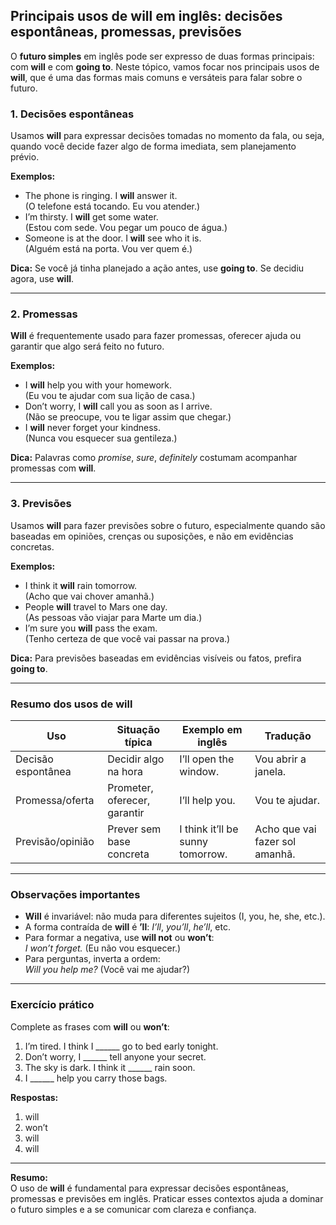 
## Principais usos de **will** em inglês: decisões espontâneas, promessas, previsões

O **futuro simples** em inglês pode ser expresso de duas formas principais: com **will** e com **going to**. Neste tópico, vamos focar nos principais usos de **will**, que é uma das formas mais comuns e versáteis para falar sobre o futuro.

### 1. Decisões espontâneas

Usamos **will** para expressar decisões tomadas no momento da fala, ou seja, quando você decide fazer algo de forma imediata, sem planejamento prévio.

**Exemplos:**
- The phone is ringing. I **will** answer it.  
  (O telefone está tocando. Eu vou atender.)
- I’m thirsty. I **will** get some water.  
  (Estou com sede. Vou pegar um pouco de água.)
- Someone is at the door. I **will** see who it is.  
  (Alguém está na porta. Vou ver quem é.)

**Dica:** Se você já tinha planejado a ação antes, use **going to**. Se decidiu agora, use **will**.

---

### 2. Promessas

**Will** é frequentemente usado para fazer promessas, oferecer ajuda ou garantir que algo será feito no futuro.

**Exemplos:**
- I **will** help you with your homework.  
  (Eu vou te ajudar com sua lição de casa.)
- Don’t worry, I **will** call you as soon as I arrive.  
  (Não se preocupe, vou te ligar assim que chegar.)
- I **will** never forget your kindness.  
  (Nunca vou esquecer sua gentileza.)

**Dica:** Palavras como *promise*, *sure*, *definitely* costumam acompanhar promessas com **will**.

---

### 3. Previsões

Usamos **will** para fazer previsões sobre o futuro, especialmente quando são baseadas em opiniões, crenças ou suposições, e não em evidências concretas.

**Exemplos:**
- I think it **will** rain tomorrow.  
  (Acho que vai chover amanhã.)
- People **will** travel to Mars one day.  
  (As pessoas vão viajar para Marte um dia.)
- I’m sure you **will** pass the exam.  
  (Tenho certeza de que você vai passar na prova.)

**Dica:** Para previsões baseadas em evidências visíveis ou fatos, prefira **going to**.

---

### Resumo dos usos de **will**

| Uso                  | Situação típica                        | Exemplo em inglês                | Tradução                        |
|----------------------|----------------------------------------|----------------------------------|---------------------------------|
| Decisão espontânea   | Decidir algo na hora                   | I’ll open the window.            | Vou abrir a janela.             |
| Promessa/oferta      | Prometer, oferecer, garantir           | I’ll help you.                   | Vou te ajudar.                  |
| Previsão/opinião     | Prever sem base concreta               | I think it’ll be sunny tomorrow. | Acho que vai fazer sol amanhã.  |

---

### Observações importantes

- **Will** é invariável: não muda para diferentes sujeitos (I, you, he, she, etc.).
- A forma contraída de **will** é **’ll**: *I’ll*, *you’ll*, *he’ll*, etc.
- Para formar a negativa, use **will not** ou **won’t**:  
  *I won’t forget.* (Eu não vou esquecer.)
- Para perguntas, inverta a ordem:  
  *Will you help me?* (Você vai me ajudar?)

---

### Exercício prático

Complete as frases com **will** ou **won’t**:

1. I’m tired. I think I ______ go to bed early tonight.
2. Don’t worry, I ______ tell anyone your secret.
3. The sky is dark. I think it ______ rain soon.
4. I ______ help you carry those bags.

**Respostas:**
1. will
2. won’t
3. will
4. will

---

**Resumo:**  
O uso de **will** é fundamental para expressar decisões espontâneas, promessas e previsões em inglês. Praticar esses contextos ajuda a dominar o futuro simples e a se comunicar com clareza e confiança.
```
